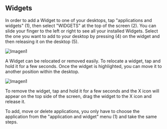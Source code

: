 ## Widgets

In order to add a Widget to one of your desktops, tap "applications and widgets" (1), then select "WIDGETS" at the top of the screen (2). You can slide your finger to the left or right to see all your installed Widgets. Select the one you want to add to your desktop by pressing (4) on the widget and then releasing it on the desktop (5).

![Imagen1](http://static.energysistem.com/images/manuals/39935/5375cf0dab784.jpg)

A Widget can be relocated or removed easily. To relocate a widget, tap and hold it for a few seconds. Once the widget is highlighted, you can move it to another position within the desktop.

![Imagen1](http://static.energysistem.com/images/manuals/39935/5375cf071b774.jpg)

To remove the widget, tap and hold it for a few seconds and the X icon will appear on the top side of the screen, drag the widget to the X icon and release it.

To add, move or delete applications, you only have to choose the application from the "application and widget" menu (1) and take the same steps.
